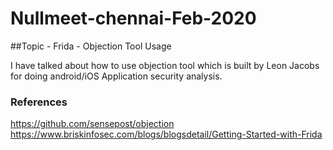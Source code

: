 # Nullmeet-chennai-Feb-2020

##Topic - Frida - Objection Tool Usage

I have talked about how to use objection tool which is built by Leon Jacobs for doing android/iOS Application security analysis.

### References
https://github.com/sensepost/objection
https://www.briskinfosec.com/blogs/blogsdetail/Getting-Started-with-Frida
